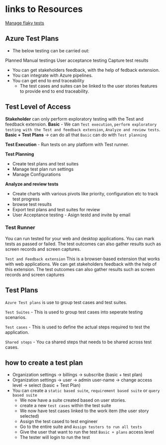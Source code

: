 # links to Resources

[Manage flaky tests](https://learn.microsoft.com/en-us/azure/devops/pipelines/test/flaky-test-management?view=azure-devops)


## Azure Test Plans

- The below testing can be carried out:

Planned Manual testings
User acceptance testing
Capture test results

- You can get stakeholders feedback, with the help of fedback extension.
- You can integrate with Azure pipelines.
- You can get end to end traceability
  - The test cases and suites can be linked to the user stories features to provide end to end traceability.

## Test Level of Access

**Stakeholder** can only perform exploratory testing with the Test and feedback extension.
**Basic** - We can `Test execution`, `perform exploratory testing with the Test and feedback extension`, `Analyze and review tests`.
**Basic + Test Plans** -> can do all that `Basic` can do with `Test planning`

**Test Execution** - Run tests on any platform with Test runner.

**Test Planning** 

- Create test plans and test suites
- Manage test plan run settings
- Manage Configurations

**Analyze and review tests** 

- Create charts with various pivots like priority, configuration etc to track test progress
- browse test results
- Export test plans and test suites for review
- User Acceptance testing - Asign testd and invite by email

### Test Runner

You can run tested for your web and desktop applications.
You can mark tests as passed or failed.
The test outcomes can also gather results such as screen records and screen captures.

`Test and Feedback extension`
This is a browser-based extension that works with web applications.
We can get stakeholders feedback with the help of this extension.
The test outcomes can also gather results such as screen records and screen captures

## Test Plans

`Azure Test plans` is use to group test cases and test suites.

`Test Suites` - This is used to group test cases into seperate testing scenarios.

`Test cases` - This is used to define the actual steps required to test the application.

`Shared steps` - You ca shared steps that needs to be shared across test cases.

## how to create a test plan

- Organization settings -> billings -> subscribe (basic + test plan)
- Organization settings -> user -> admin user-name -> change access level -> select (basic + Test Plan)
- You can create a `static based suite`, `requirement based suite` or `query based suite`
  - We now have a suite created based on user stories.
  - create a new `test cases` within the test suite
  - We now have test cases linked to the work item (the user story selected)
  - Assign the test cased to test engineer
  - Go to the entire suite and `Assign testers to run all tests`
  - Give the user that want to run the test `Basic + plans` access level
  - The tester will login to run the test